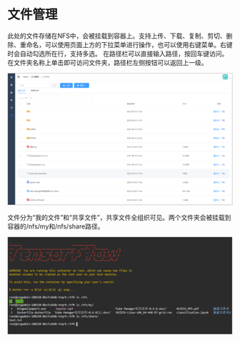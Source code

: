 # 文件管理
此处的文件存储在NFS中，会被挂载到容器上。支持上传、下载、复制、剪切、删除、重命名，可以使用页面上方的下拉菜单进行操作，也可以使用右键菜单。右键时会自动勾选所在行，支持多选。
在路径栏可以直接输入路径，按回车键访问。在文件夹名称上单击即可访问文件夹，路径栏左侧按钮可以返回上一级。

![file-list.png](./img/file-list.png)

文件分为“我的文件”和“共享文件”，共享文件全组织可见。两个文件夹会被挂载到容器的/nfs/my和/nfs/share路径。

![file-container.png](./img/file-container.png)